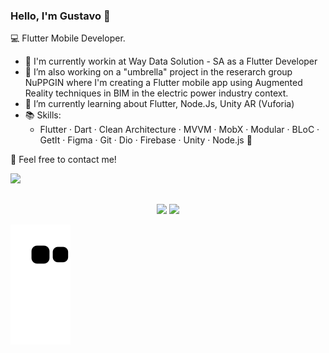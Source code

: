 ### Hello, I'm Gustavo 👋

💻 Flutter Mobile Developer.

   *  🪪 I'm currently workin at Way Data Solution - SA as a Flutter Developer
   * 🔭 I’m also working on a "umbrella" project in the reserarch group NuPPGIN where I'm creating a Flutter mobile app using Augmented Reality techniques in BIM in the electric power industry context.
   * 🌱 I’m currently learning about Flutter, Node.Js, Unity AR (Vuforia) 
   * 📚 Skills:
     * Flutter · Dart · Clean Architecture · MVVM · MobX · Modular · BLoC · GetIt · Figma · Git · Dio · Firebase · Unity · Node.js 📌
       
💬 Feel free to contact me!
 

 <div align="left">
  <a href="https://www.linkedin.com/in/gustavo-neri-542a82150/" target="_blank"><img src="https://img.shields.io/badge/-LinkedIn-%230077B5?style=for-the-badge&logo=linkedin&logoColor=white" target="_blank"></a>
 </div>

##

<div align="center">
  <a href="https://github.com/gustavoneri02"></a>
  <img height="180em" src="https://github-readme-stats.vercel.app/api?username=gustavoneri02&show_icons=true&theme=react&include_all_commits=true&count_private=true"/>
  <img height="180em" src="https://github-readme-stats.vercel.app/api/top-langs/?username=gustavoneri02&layout=compact&langs_count=7&theme=react"/>
</div>
 
![Snake animation](https://github.com/gustavoneri02/gustavoneri02/blob/output/github-contribution-grid-snake.svg)


<!--
**GustavoNeri02/GustavoNeri02** is a ✨ _special_ ✨ repository because its `README.md` (this file) appears on your GitHub profile.

Here are some ideas to get you started:

- 🔭 I’m currently working on ...
- 🌱 I’m currently learning ...
- 👯 I’m looking to collaborate on ...
- 🤔 I’m looking for help with ...
- 💬 Ask me about ...
- 📫 How to reach me: ...
- 😄 Pronouns: ...
- ⚡ Fun fact: ...
-->

